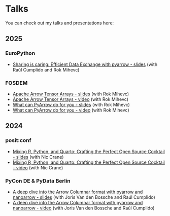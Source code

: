 # Talks

You can check out my talks and presentations here:

## 2025

### EuroPython
- [Sharing is caring: Efficient Data Exchange with pyarrow - slides](https://alenkaf.github.io/talks/EuroPython_2025_Sharing_is_caring.pdf) (with Raúl Cumplido and Rok Mihevc)

### FOSDEM
- [Apache Arrow Tensor Arrays - slides](https://alenkaf.github.io/talks/FOSDEM_2025_tensor_extension.pdf) (with Rok Mihevc)
- [Apache Arrow Tensor Arrays - video](https://ftp.fau.de/fosdem/2025/ub5132/fosdem-2025-6096-apache-arrow-tensor-arrays-an-approach-for-storing-tensor-data.av1.webm) (with Rok Mihevc)
- [What can PyArrow do for you - slides](https://alenkaf.github.io/talks/FOSDEM_2025_PyArrow.pdf) (with Rok Mihevc)
- [What can PyArrow do for you - video](https://ftp.fau.de/fosdem/2025/ud2218a/fosdem-2025-6092-what-can-pyarrow-do-for-you-array-interchange-storage-compute-and-transport.av1.webm) (with Rok Mihevc)

## 2024

### posit:conf
- [Mixing R, Python, and Quarto: Crafting the Perfect Open Source Cocktail - slides](https://alenkaf.github.io/talks/PositConf_2024_Arrow_dash.pdf) (with Nic Crane)
- [Mixing R, Python, and Quarto: Crafting the Perfect Open Source Cocktail - video](https://youtu.be/8174mk6SGcU?si=iP4FgEgZjXp6UrZ4) (with Nic Crane)

### PyCon DE & PyData Berlin
- [A deep dive into the Arrow Columnar format with pyarrow and nanoarrow - slides](https://github.com/voltrondata-labs/2024-arrow-format-tutorial) (with Joris Van den Bossche and Raúl Cumplido)
- [A deep dive into the Arrow Columnar format with pyarrow and nanoarrow - video](https://youtu.be/k0mkDXWfLb4?si=Cx-pb9-fCGY3nfJu) (with Joris Van den Bossche and Raúl Cumplido)
